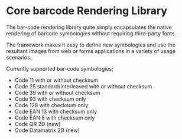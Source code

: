 # Core barcode Rendering Library

The bar-code rendering library quite simply encapsulates the native rendering of barcode symbologies without requiring third-party fonts.

The framework makes it easy to define new symbologies and use the resultant images from web or forms applications in a variety of usage scenarios.

Currently supported bar-code symbologies;

* Code 11 with or without checksum
* Code 25 standard/interleaved with or without checksum
* Code 39 with or without checksum
* Code 93 with checksum only
* Code 128 with checksum only
* Code EAN 13 with checksum only
* Code EAN 8 with checksum only
* Code QR 2D (new)
* Code Datamatrix 2D (new)
